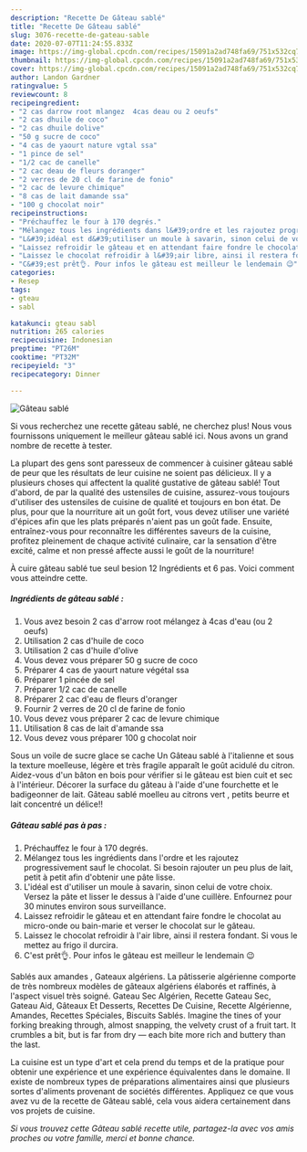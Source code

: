 ```yaml
---
description: "Recette De Gâteau sablé"
title: "Recette De Gâteau sablé"
slug: 3076-recette-de-gateau-sable
date: 2020-07-07T11:24:55.833Z
image: https://img-global.cpcdn.com/recipes/15091a2ad748fa69/751x532cq70/gateau-sable-photo-principale-de-la-recette.jpg
thumbnail: https://img-global.cpcdn.com/recipes/15091a2ad748fa69/751x532cq70/gateau-sable-photo-principale-de-la-recette.jpg
cover: https://img-global.cpcdn.com/recipes/15091a2ad748fa69/751x532cq70/gateau-sable-photo-principale-de-la-recette.jpg
author: Landon Gardner
ratingvalue: 5
reviewcount: 8
recipeingredient:
- "2 cas darrow root mlangez  4cas deau ou 2 oeufs"
- "2 cas dhuile de coco"
- "2 cas dhuile dolive"
- "50 g sucre de coco"
- "4 cas de yaourt nature vgtal ssa"
- "1 pince de sel"
- "1/2 cac de canelle"
- "2 cac deau de fleurs doranger"
- "2 verres de 20 cl de farine de fonio"
- "2 cac de levure chimique"
- "8 cas de lait damande ssa"
- "100 g chocolat noir"
recipeinstructions:
- "Préchauffez le four à 170 degrés."
- "Mélangez tous les ingrédients dans l&#39;ordre et les rajoutez progressivement sauf le chocolat. Si besoin rajouter un peu plus de lait, petit à petit afin d&#39;obtenir une pâte lisse."
- "L&#39;idéal est d&#39;utiliser un moule à savarin, sinon celui de votre choix. Versez la pâte et lisser le dessus à l&#39;aide d&#39;une cuillère. Enfournez pour 30 minutes environ sous surveillance."
- "Laissez refroidir le gâteau et en attendant faire fondre le chocolat au micro-onde ou bain-marie et verser le chocolat sur le gâteau."
- "Laissez le chocolat refroidir à l&#39;air libre, ainsi il restera fondant. Si vous le mettez au frigo il durcira."
- "C&#39;est prêt👌. Pour infos le gâteau est meilleur le lendemain 😉"
categories:
- Resep
tags:
- gteau
- sabl

katakunci: gteau sabl 
nutrition: 265 calories
recipecuisine: Indonesian
preptime: "PT26M"
cooktime: "PT32M"
recipeyield: "3"
recipecategory: Dinner

---
```



![Gâteau sablé](https://img-global.cpcdn.com/recipes/15091a2ad748fa69/751x532cq70/gateau-sable-photo-principale-de-la-recette.jpg)

Si vous recherchez une recette gâteau sablé, ne cherchez plus! Nous vous fournissons uniquement le meilleur gâteau sablé ici. Nous avons un grand nombre de recette à tester.

La plupart des gens sont paresseux de commencer à cuisiner gâteau sablé de peur que les résultats de leur cuisine ne soient pas délicieux. Il y a plusieurs choses qui affectent la qualité gustative de gâteau sablé! Tout d'abord, de par la qualité des ustensiles de cuisine, assurez-vous toujours d'utiliser des ustensiles de cuisine de qualité et toujours en bon état. De plus, pour que la nourriture ait un goût fort, vous devez utiliser une variété d'épices afin que les plats préparés n'aient pas un goût fade. Ensuite, entraînez-vous pour reconnaître les différentes saveurs de la cuisine, profitez pleinement de chaque activité culinaire, car la sensation d'être excité, calme et non pressé affecte aussi le goût de la nourriture!

<!--inarticleads1-->

À cuire gâteau sablé tue seul besion 12 Ingrédients et 6 pas. Voici comment vous atteindre cette.

##### Ingrédients de gâteau sablé :

1. Vous avez besoin 2 cas d&#39;arrow root mélangez à 4cas d&#39;eau (ou 2 oeufs)
1. Utilisation 2 cas d&#39;huile de coco
1. Utilisation 2 cas d&#39;huile d&#39;olive
1. Vous devez vous préparer 50 g sucre de coco
1. Préparer 4 cas de yaourt nature végétal ssa
1. Préparer 1 pincée de sel
1. Préparer 1/2 cac de canelle
1. Préparer 2 cac d&#39;eau de fleurs d&#39;oranger
1. Fournir 2 verres de 20 cl de farine de fonio
1. Vous devez vous préparer 2 cac de levure chimique
1. Utilisation 8 cas de lait d&#39;amande ssa
1. Vous devez vous préparer 100 g chocolat noir


Sous un voile de sucre glace se cache Un Gâteau sablé à l&#39;italienne et sous la texture moelleuse, légère et très fragile apparaît le goût acidulé du citron. Aidez-vous d&#39;un bâton en bois pour vérifier si le gâteau est bien cuit et sec à l&#39;intérieur. Décorer la surface du gâteau à l&#39;aide d&#39;une fourchette et le badigeonner de lait. Gâteau sablé moelleu au citrons vert , petits beurre et lait concentré un délice!! 

<!--inarticleads2-->

##### Gâteau sablé pas à pas :

1. Préchauffez le four à 170 degrés.
1. Mélangez tous les ingrédients dans l&#39;ordre et les rajoutez progressivement sauf le chocolat. Si besoin rajouter un peu plus de lait, petit à petit afin d&#39;obtenir une pâte lisse.
1. L&#39;idéal est d&#39;utiliser un moule à savarin, sinon celui de votre choix. Versez la pâte et lisser le dessus à l&#39;aide d&#39;une cuillère. Enfournez pour 30 minutes environ sous surveillance.
1. Laissez refroidir le gâteau et en attendant faire fondre le chocolat au micro-onde ou bain-marie et verser le chocolat sur le gâteau.
1. Laissez le chocolat refroidir à l&#39;air libre, ainsi il restera fondant. Si vous le mettez au frigo il durcira.
1. C&#39;est prêt👌. Pour infos le gâteau est meilleur le lendemain 😉


Sablés aux amandes , Gateaux algériens. La pâtisserie algérienne comporte de très nombreux modèles de gâteaux algériens élaborés et raffinés, à l&#39;aspect visuel très soigné. Gateau Sec Algérien, Recette Gateau Sec, Gateau Aid, Gâteaux Et Desserts, Recettes De Cuisine, Recette Algérienne, Amandes, Recettes Spéciales, Biscuits Sablés. Imagine the tines of your forking breaking through, almost snapping, the velvety crust of a fruit tart. It crumbles a bit, but is far from dry — each bite more rich and buttery than the last. 

<!--inarticleads1-->

<p>
La cuisine est un type d'art et cela prend du temps et de la pratique pour obtenir une expérience et une expérience équivalentes dans le domaine. Il existe de nombreux types de préparations alimentaires ainsi que plusieurs sortes d'aliments provenant de sociétés différentes. Appliquez ce que vous avez vu de la recette de Gâteau sablé, cela vous aidera certainement dans vos projets de cuisine.
</p>

<p>
<i>Si vous trouvez cette Gâteau sablé recette utile, partagez-la avec vos amis proches ou votre famille, merci et bonne chance.</i>
</p>
